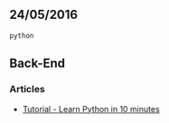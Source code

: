 24/05/2016
----------

`python`

## Back-End

### Articles

* [Tutorial - Learn Python in 10 minutes](https://www.stavros.io/tutorials/python/)
